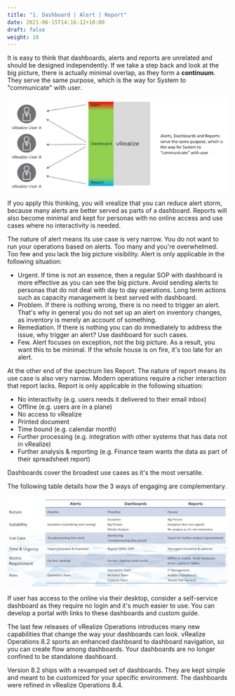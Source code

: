 ```yaml
---
title: "1. Dashboard | Alert | Report"
date: 2021-06-15T14:16:12+10:00
draft: false
weight: 10
---
```


It is easy to think that dashboards, alerts and reports are unrelated and should be designed independently. If we take a step back and look at the big picture, there is actually minimal overlap, as they form a **continuum**. They serve the same purpose, which is the way for System to "communicate" with user. 

![](3.1.1-fig-1.png)

If you apply this thinking, you will vrealize that you can reduce alert storm, because many alerts are better served as parts of a dashboard. Reports will also become minimal and kept for personas with no online access and use cases where no interactivity is needed.

The nature of alert means its use case is very narrow. You do not want to run your operations based on alerts. Too many and you're overwhelmed. Too few and you lack the big picture visibility. Alert is only applicable in the following situation:
- Urgent. If time is not an essence, then a regular SOP with dashboard is more effective as you can see the big picture. Avoid sending alerts to personas that do not deal with day to day operations. Long term actions such as capacity management is best served with dashboard.
- Problem. If there is nothing wrong, there is no need to trigger an alert. That's why in general you do not set up an alert on inventory changes, as inventory is merely an account of something.
- Remediation. If there is nothing you can do immediately to address the issue, why trigger an alert? Use dashboard for such cases.
- Few. Alert focuses on exception, not the big picture. As a result, you want this to be minimal. If the whole house is on fire, it's too late for an alert.

At the other end of the spectrum lies Report. The nature of report means its use case is also very narrow. Modern operations require a richer interaction that report lacks. Report is only applicable in the following situation:
- No interactivity (e.g. users needs it delivered to their email inbox)
- Offline (e.g. users are in a plane)
- No access to vRealize 
- Printed document
- Time bound (e.g. calendar month)
- Further processing (e.g. integration with other systems that has data not in vRealize) 
- Further analysis & reporting (e.g. Finance team wants the data as part of their spreadsheet report)

Dashboards cover the broadest use cases as it's the most versatile. 

The following table details how the 3 ways of engaging are complementary.

![](3.1.1-fig-2.png)

If user has access to the online via their desktop, consider a self-service dashboard as they require no login and it's much easier to use. You can develop a portal with links to these dashboards and custom guide.

The last few releases of vRealize Operations introduces many new capabilities that change the way your dashboards can look. vRealize Operations 8.2 sports an enhanced dashboard to dashboard navigation, so you can create flow among dashboards. Your dashboards are no longer confined to be standalone dashboard.

Version 8.2 ships with a revamped set of dashboards. They are kept simple and meant to be customized for your specific environment. The dashboards were refined in vRealize Operations 8.4.
